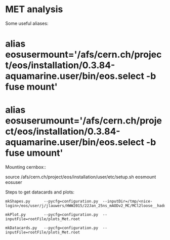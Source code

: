 MET analysis
==============


Some useful aliases:
    
#    alias eosusermount='/afs/cern.ch/project/eos/installation/0.3.84-aquamarine.user/bin/eos.select -b fuse mount'
#    alias eosuserumount='/afs/cern.ch/project/eos/installation/0.3.84-aquamarine.user/bin/eos.select -b fuse umount'
    
Mounting cernbox::

   source /afs/cern.ch/project/eos/installation/user/etc/setup.sh
   eosmount eosuser
    
Steps to get datacards and plots:

    
    mkShapes.py      --pycfg=configuration.py  --inputDir=/tmp/<nice-login>/eos/user/j/jlauwers/HWW2015/22Jan_25ns_mAODv2_MC/MCl2loose__hadd__bSFL2pTEff__l2tight/
    
    mkPlot.py        --pycfg=configuration.py  --inputFile=rootFile/plots_Met.root
    
    mkDatacards.py   --pycfg=configuration.py  --inputFile=rootFile/plots_Met.root

